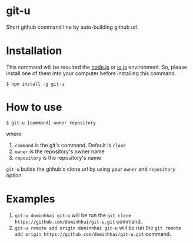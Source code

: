 # git-u

Short github command line by auto-building github url.

# Installation

This command will be required the [node.js](http://nodejs.org/) or [io.js](https://iojs.org/en/index.html) environment. So, please install one of them into your computer before installing this command.

```
$ npm install -g git-u
```

# How to use

```
$ git-u [command] owner repository
```

where:

1. `command` is the git's command. Default is `clone`
2. `owner` is the repository's owner name
3. `repository` is the repository's name

`git-u` builds the github's clone url by using your `owner` and `repository` option.

# Examples

1. `git-u dominhhai git-u` will be run the `git clone https://github.com/dominhhai/git-u.git` command.
2. `git-u remote add origin dominhhai git-u` will be run the `git remote add origin https://github.com/dominhhai/git-u.git` command.



